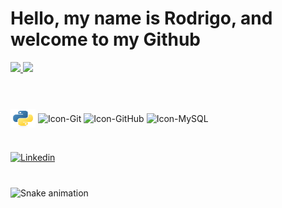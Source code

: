 # Hello, my name is Rodrigo, and welcome to my Github

<div align="">
 <a href="https://github.com/rodrigolisbboa">
 <img height="145" src="https://github-readme-stats-sigma-five.vercel.app/api?username=rodrigolisbboa&count_private=true&include_all_commits=true&show_icons=true&theme=dracula&hide_border=false&show_owner=true"/>
 <img height="145" src="https://github-readme-stats-sigma-five.vercel.app/api/top-langs/?username=rodrigolisbboa&theme=dracula&hide_border=false&&layout=compact"/>
 </a>
</div>

#
<div style="display: inline_block"><br>
  <img align="center" alt="Icon-Python" height="30" width="40" src="https://raw.githubusercontent.com/devicons/devicon/master/icons/python/python-original.svg">
  <img align="center" alt="Icon-Git" height="30" width="40" src="https://cdn.jsdelivr.net/gh/devicons/devicon/icons/git/git-original.svg" />
  <img align="center" alt="Icon-GitHub" height="30" width="40" src="https://cdn.jsdelivr.net/gh/devicons/devicon/icons/github/github-original.svg"/>
  <img align="center" alt="Icon-MySQL" height="30" width="40" src="https://cdn.jsdelivr.net/gh/devicons/devicon/icons/mysql/mysql-original.svg"/>
</div>

#
[![Linkedin](https://img.shields.io/badge/LinkedIn-0077B5?style=forthe-badge&logo=linkedin&logoColor=white)](https://www.linkedin.com/in/rodrigo-lisboaa/) 

#
![Snake animation](https://github.com/rodrigolisbboa/rodrigolisbboa/blob/output/github-contribution-grid-snake.svg)
